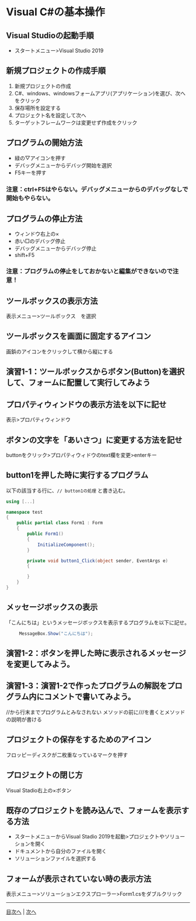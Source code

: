# Visual C#の基本操作
## Visual Studioの起動手順
- スタートメニュー>Visual Studio 2019


## 新規プロジェクトの作成手順
1. 新規プロジェクトの作成
2. C#、windows、windowsフォームアプリ(アプリケーション)を選び、次へをクリック
3. 保存場所を設定する
4. プロジェクト名を設定して次へ
5. ターゲットフレームワークは変更せず作成をクリック

## プログラムの開始方法
- 緑の▽アイコンを押す
- デバッグメニューからデバッグ開始を選択
- F5キーを押す

### 注意：ctrl+F5はやらない。デバッグメニューからのデバッグなしで開始もやらない。

## プログラムの停止方法
- ウィンドウ右上の×
- 赤い□のデバッグ停止
- デバッグメニューからデバッグ停止
- shift+F5

### 注意：プログラムの停止をしておかないと編集ができないので注意！

## ツールボックスの表示方法
表示メニュー>ツールボックス　を選択


## ツールボックスを画面に固定するアイコン
画鋲のアイコンをクリックして横から縦にする


## 演習1-1：ツールボックスからボタン(Button)を選択して、フォームに配置して実行してみよう



## プロパティウィンドウの表示方法を以下に記せ
表示>プロパティウィンドウ


## ボタンの文字を「あいさつ」に変更する方法を記せ
buttonをクリック>プロパティウィドウのtext欄を変更>enterキー


## button1を押した時に実行するプログラム
以下の該当する行に、`// button1の処理` と書き込む。

```cs
using [...]

namespace test
{
    public partial class Form1 : Form
    {
        public Form1()
        {
            InitializeComponent();
        }

        private void button1_Click(object sender, EventArgs e)
        {

        }
    }
}
```

## メッセージボックスの表示
「こんにちは」というメッセージボックスを表示するプログラムを以下に記せ。

```cs
　　　MessageBox.Show("こんにちは");
```

## 演習1-2：ボタンを押した時に表示されるメッセージを変更してみよう。



## 演習1-3：演習1-2で作ったプログラムの解説をプログラム内にコメントで書いてみよう。
//から行末までプログラムとみなされない
メソッドの前に///を書くとメソッドの説明が書ける


## プロジェクトの保存をするためのアイコン

フロッピーディスクが二枚重なっているマークを押す


## プロジェクトの閉じ方
Visual Stadio右上の×ボタン


## 既存のプロジェクトを読み込んで、フォームを表示する方法
- スタートメニューからVisual Stadio 2019を起動>プロジェクトやソリューションを開く
- ドキュメントから自分のファイルを開く
- ソリューションファイルを選択する

## フォームが表示されていない時の表示方法
表示メニュー>ソリューションエクスプローラー>Form1.csをダブルクリック


---

[目次へ](README.md#%E7%9B%AE%E6%AC%A1) | [次へ](README.md#%E3%83%97%E3%83%AD%E3%82%B0%E3%83%A9%E3%83%9F%E3%83%B3%E3%82%B0%E3%81%AE%E8%82%9D)
